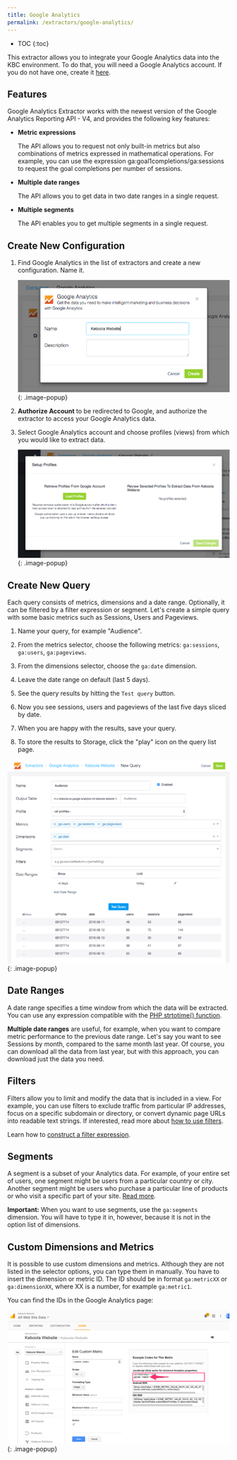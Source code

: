 ```yaml
---
title: Google Analytics
permalink: /extractors/google-analytics/
---
```


* TOC
{:toc}

This extractor allows you to integrate your Google Analytics data into the KBC environment.
To do that, you will need a Google Analytics account. If you do not have one, create it [here](https://analytics.google.com).

## Features
Google Analytics Extractor works with the newest version of the Google Analytics Reporting API - V4,
and provides the following key features:

 - **Metric expressions**
 
    The API allows you to request not only built-in metrics but also combinations of metrics expressed in mathematical operations. For example, you can use the expression ga:goal1completions/ga:sessions to request the goal completions per number of sessions.
    
 - **Multiple date ranges**
 
    The API allows you to get data in two date ranges in a single request.     
        
 - **Multiple segments**
 
    The API enables you to get multiple segments in a single request.


## Create New Configuration
 1. Find Google Analytics in the list of extractors and create a new configuration. Name it.

    ![Screenshot - Create configuration](/extractors/google-analytics/ui_new_config.png)
    {: .image-popup}

 2. **Authorize Account** to be redirected to Google, and authorize the extractor to access your Google Analytics data.

 3. Select Google Analytics account and choose profiles (views) from which you would like to extract data. 

    ![Screenshot - Select profiles](/extractors/google-analytics/ui_profiles.png)
    {: .image-popup}

## Create New Query
Each query consists of metrics, dimensions and a date range. Optionally, it can be filtered by a filter expression or segment.
Let's create a simple query with some basic metrics such as Sessions, Users and Pageviews.

 1. Name your query, for example "Audience".
 
 2. From the metrics selector, choose the following metrics: `ga:sessions`, `ga:users`, `ga:pageviews`.
 
 3. From the dimensions selector, choose the `ga:date` dimension.
 
 4. Leave the date range on default (last 5 days). 
 
 5. See the query results by hitting the `Test query` button.
 
 6. Now you see sessions, users and pageviews of the last five days sliced by date.
 
 7. When you are happy with the results, save your query.
 
 8. To store the results to Storage, click the "play" icon on the query list page.
 
 ![Screenshot - Create New Query](/extractors/google-analytics/ui_new_query.png)
 {: .image-popup}

## Date Ranges
A date range specifies a time window from which the data will be extracted.
You can use any expression compatible with the [PHP strtotime() function](http://php.net/manual/en/datetime.formats.php).
 
**Multiple date ranges** are useful, for example, when you want to compare metric performance to the previous date range. 
Let's say you want to see Sessions by month, compared to the same month last year.
Of course, you can download all the data from last year, but with this approach, you can download just the data you need.
 
## Filters
Filters allow you to limit and modify the data that is included in a view. For example, you can use filters to exclude traffic from particular IP addresses, focus on a specific subdomain or directory, or convert dynamic page URLs into readable text strings.
If interested, read more about [how to use filters](https://support.google.com/analytics/answer/1033162).

Learn how to [construct a filter expression](https://developers.google.com/analytics/devguides/reporting/core/v3/reference#filters).

## Segments
A segment is a subset of your Analytics data. For example, of your entire set of users, 
one segment might be users from a particular country or city. 
Another segment might be users who purchase a particular line of products or who visit a specific part of your site.
[Read more](https://support.google.com/analytics/answer/3123951?hl=en).

**Important:** When you want to use segments, use the `ga:segments` dimension. 
You will have to type it in, however, because it is not in the option list of dimensions. 

## Custom Dimensions and Metrics
It is possible to use custom dimensions and metrics. 
Although they are not listed in the selector options, you can type them in manually. 
You have to insert the dimension or metric ID. The ID should be in format `ga:metricXX` or `ga:dimensionXX`, where XX is a number, for example `ga:metric1`.

You can find the IDs in the Google Analytics page:

![Screenshot - Custom metric ID](/extractors/google-analytics/ga_custom_metrics.png)
 {: .image-popup}

